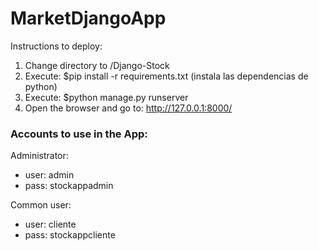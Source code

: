 # MarketDjangoApp

Instructions to deploy:
  1) Change directory to /Django-Stock
  2) Execute: $pip install -r requirements.txt (instala las dependencias de python)
  3) Execute: $python manage.py runserver
  4) Open the browser and go to: http://127.0.0.1:8000/

### Accounts to use in the App:

  Administrator:
 - user: admin
  - pass: stockappadmin

  Common user:
  - user: cliente
  - pass: stockappcliente
  
